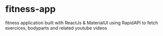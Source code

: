 # fitness-app
fitness application built with ReactJs &amp; MaterialUI using RapidAPI to fetch exercices, bodyparts and related youtube videos
